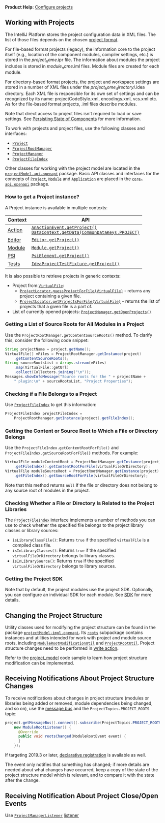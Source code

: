 [//]: # (title: Project)

<!-- Copyright 2000-2022 JetBrains s.r.o. and contributors. Use of this source code is governed by the Apache 2.0 license. -->

<microformat>

**Product Help:** [Configure projects](https://www.jetbrains.com/help/idea/working-with-projects.html)

</microformat>

## Working with Projects

The IntelliJ Platform stores the project configuration data in XML files.
The list of those files depends on the chosen [project format](https://www.jetbrains.com/help/idea/creating-and-managing-projects.html#project-formats).

For file-based format projects (legacy), the information core to the project itself (e.g., location of the component modules, compiler settings, etc.) is stored in the <path>$project_name$.ipr</path> file.
The information about modules the project includes is stored in <path>$module_name$.iml</path> files.
Module files are created for each module.

For directory-based format projects, the project and workspace settings are stored in a number of XML files under the <path>$project_home_directory$/.idea</path> directory.
Each XML file is responsible for its own set of settings and can be recognized by its name: <path>projectCodeStyle.xml</path>, <path>encodings.xml</path>, <path>vcs.xml</path> etc.
As for the file-based format projects, <path>.iml</path> files describe modules.

Note that direct access to project files isn't required to load or save settings.
See [Persisting State of Components](persisting_state_of_components.md) for more information.

To work with projects and project files, use the following classes and interfaces:
* [`Project`](%gh-ic%/platform/core-api/src/com/intellij/openapi/project/Project.java)
* [`ProjectRootManager`](%gh-ic%/platform/projectModel-api/src/com/intellij/openapi/roots/ProjectRootManager.java)
* [`ProjectManager`](%gh-ic%/platform/projectModel-api/src/com/intellij/openapi/project/ProjectManager.java)
* [`ProjectFileIndex`](%gh-ic%/platform/projectModel-api/src/com/intellij/openapi/roots/ProjectFileIndex.java)

Other classes for working with the project model are located in the [`projectModel-api.openapi`](%gh-ic%/platform/projectModel-api/src/com/intellij/openapi) package.
Basic API classes and interfaces for the concepts of [`Project`](%gh-ic%/platform/core-api/src/com/intellij/openapi/project/Project.java), [`Module`](%gh-ic%/platform/core-api/src/com/intellij/openapi/module/Module.java) and [`Application`](%gh-ic%/platform/core-api/src/com/intellij/openapi/application/Application.java)  are placed in the [`core-api.openapi`](%gh-ic%/platform/core-api/src/com/intellij/openapi) package.

### How to get a Project instance?

A Project instance is available in multiple contexts:

| Context                          | API                                                                                                                                                                                                                                                     |
|----------------------------------|---------------------------------------------------------------------------------------------------------------------------------------------------------------------------------------------------------------------------------------------------------|
| [Action](basic_action_system.md) | [`AnActionEvent.getProject()`](%gh-ic%/platform/editor-ui-api/src/com/intellij/openapi/actionSystem/AnActionEvent.java)<br/>[`DataContext.getData(CommonDataKeys.PROJECT)`](%gh-ic%/platform/core-ui/src/openapi/actionSystem/DataContext.java) |
| [Editor](editor_basics.md)       | [`Editor.getProject()`](%gh-ic%/platform/editor-ui-api/src/com/intellij/openapi/editor/Editor.java)                                                                                                                                                 |
| [Module](module.md)              | [`Module.getProject()`](%gh-ic%/platform/core-api/src/com/intellij/openapi/module/Module.java)                                                                                                                                                      |
| [PSI](psi.md)                    | [`PsiElement.getProject()`](%gh-ic%/platform/core-api/src/com/intellij/psi/PsiElement.java)                                                                                                                                                         |
| [Tests](testing_plugins.md)      | [`IdeaProjectTestFixture.getProject()`](%gh-ic%/platform/testFramework/src/com/intellij/testFramework/fixtures/IdeaProjectTestFixture.java)                                                                                                         |

It is also possible to retrieve projects in generic contexts:
* Project from [`VirtualFile`](virtual_file.md):
  * [`ProjectLocator.guessProjectForFile(VirtualFile)`](%gh-ic%/platform/projectModel-api/src/com/intellij/openapi/project/ProjectLocator.java) - returns any project containing a given file.
  * [`ProjectLocator.getProjectsForFile(VirtualFile)`](%gh-ic%/platform/projectModel-api/src/com/intellij/openapi/project/ProjectLocator.java) - returns the list of projects that a given file is a part of.
* List of currently opened projects: [`ProjectManager.getOpenProjects()`](%gh-ic%/platform/projectModel-api/src/com/intellij/openapi/project/ProjectManager.java)

### Getting a List of Source Roots for All Modules in a Project

Use the `ProjectRootManager.getContentSourceRoots()` method.
To clarify this, consider the following code snippet:

```java
String projectName = project.getName();
VirtualFile[] vFiles = ProjectRootManager.getInstance(project)
    .getContentSourceRoots();
String sourceRootsList = Arrays.stream(vFiles)
    .map(VirtualFile::getUrl)
    .collect(Collectors.joining("\n"));
Messages.showInfoMessage("Source roots for the " + projectName +
    " plugin:\n" + sourceRootsList, "Project Properties");
```

### Checking if a File Belongs to a Project

Use [`ProjectFileIndex`](%gh-ic%/platform/projectModel-api/src/com/intellij/openapi/roots/ProjectFileIndex.java) to get this information:

```java
ProjectFileIndex projectFileIndex =
    ProjectRootManager.getInstance(project).getFileIndex();
```

### Getting the Content or Source Root to Which a File or Directory Belongs

Use the `ProjectFileIndex.getContentRootForFile()` and `ProjectFileIndex.getSourceRootForFile()` methods.
For example:

```java
VirtualFile moduleContentRoot = ProjectRootManager.getInstance(project)
    .getFileIndex().getContentRootForFile(virtualFileOrDirectory);
VirtualFile moduleSourceRoot = ProjectRootManager.getInstance(project)
    .getFileIndex().getSourceRootForFile(virtualFileOrDirectory);
```

Note that this method returns `null` if the file or directory does not belong to any source root of modules in the project.

### Checking Whether a File or Directory Is Related to the Project Libraries

The [`ProjectFileIndex`](%gh-ic%/platform/projectModel-api/src/com/intellij/openapi/roots/ProjectFileIndex.java) interface implements a number of methods you can use to check whether the specified file belongs to the project library classes or library sources:
* `isLibraryClassFile()`: Returns `true` if the specified `virtualFile` is a compiled class file.
* `isInLibraryClasses()`: Returns `true` if the specified `virtualFileOrDirectory` belongs to library classes.
* `isInLibrarySource()`: Returns `true` if the specified `virtualFileOrDirectory` belongs to library sources.

### Getting the Project SDK

Note that by default, the project modules use the project SDK.
Optionally, you can configure an individual SDK for each module.
See [SDK](sdk.md) for more details.

## Changing the Project Structure

Utility classes used for modifying the project structure can be found in the package [`projectModel-impl.openapi`](%gh-ic%/platform/projectModel-impl/src/com/intellij/openapi).
Its [`roots`](%gh-ic%/platform/projectModel-impl/src/com/intellij/openapi/roots) subpackage contains instances and utilities intended for work with project and module source roots, including [`ModuleRootModificationUtil`](%gh-ic%/platform/projectModel-api/src/com/intellij/openapi/roots/ModuleRootModificationUtil.java) and [`ProjectRootUtil`](%gh-ic%/platform/projectModel-impl/src/com/intellij/openapi/projectRoots/impl/ProjectRootUtil.java).
Project structure changes need to be performed in [write action](general_threading_rules.md#read-write-lock).

Refer to the [project_model](%gh-sdk-samples%/project_model/src/main/java/org/intellij/sdk/project/model/ModificationAction.java) code sample to learn how project structure modification can be implemented.

## Receiving Notifications About Project Structure Changes

To receive notifications about changes in project structure (modules or libraries being added or removed, module dependencies being changed, and so on), use the [message bus](messaging_infrastructure.md) and the `ProjectTopics.PROJECT_ROOTS` topic:

```java
project.getMessageBus().connect().subscribe(ProjectTopics.PROJECT_ROOTS,
    new ModuleRootListener() {
      @Override
      public void rootsChanged(ModuleRootEvent event) {
      }
    });
```

If targeting 2019.3 or later, [declarative registration](plugin_listeners.md) is available as well.

The event only notifies that something has changed; if more details are needed about what changes have occurred, keep a copy of the state of the project structure model which is relevant, and to compare it with the state after the change.

## Receiving Notification About Project Close/Open Events

Use [`ProjectManagerListener`](%gh-ic%/platform/projectModel-api/src/com/intellij/openapi/project/ProjectManagerListener.java) [listener](plugin_listeners.md)
